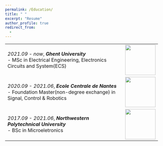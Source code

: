 ```yaml
---
permalink: /Education/
title: " "
excerpt: "Resume"
author_profile: true
redirect_from: 
  - 
---
```


| | |
|---|---|
| *2021.09 - now*, ***Ghent University***<br> - MSc in Electrical Engineering, Electronics Circuits and System(ECS)</span> | <img src="https://styleguide.ugent.be/files/uploads/logo_UGent_EN_RGB_2400_kleur_witbg.png" width="100"> |
| *2020.09 - 2021.06*, ***Ecole Centrale de Nantes***<br> - Foundation Master(non-degree exchange) in Signal, Control & Robotics</span> | <img src="https://upload.wikimedia.org/wikipedia/fr/c/c0/Logo_ECN.svg" width="100"> |
| *2017.09 - 2021.06*, ***Northwestern Polytechnical University***<br> - BSc in Microeletronics</span> | <img src="https://upload.wikimedia.org/wikipedia/zh/thumb/a/ac/Northwestern_Polytechnical_University_badge.svg/320px-Northwestern_Polytechnical_University_badge.svg.png?1679150883585" width="100"> |






<!-- 
<base target = "_parent" />
<embed src="../assets/Xiaoke_Wang_Resume.pdf" target="_blank" width="800px" height="2100px" /> -->
